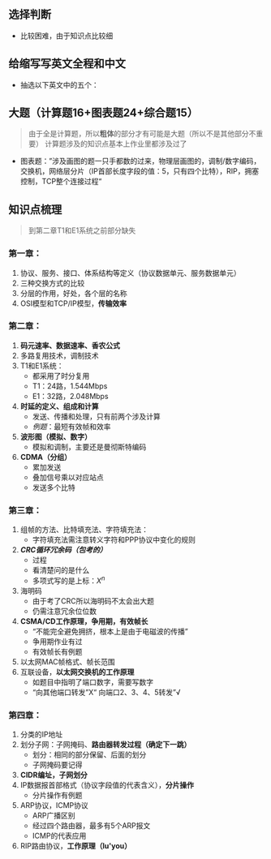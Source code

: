 ## 选择判断

- 比较困难，由于知识点比较细
## 给缩写写英文全程和中文

- 抽选以下英文中的五个：
## 大题（计算题16+图表题24+综合题15）

>由于全是计算题，所以**粗体**的部分才有可能是大题（所以不是其他部分不重要）
>计算题涉及的知识点基本上作业里都涉及过了

- 图表题：”涉及画图的题一只手都数的过来，物理层画图的，调制/数字编码，交换机，网络层分片（IP首部长度字段的值：5，只有四个比特），RIP，拥塞控制，TCP整个连接过程“
## 知识点梳理

> 到第二章T1和E1系统之前部分缺失

### 第一章：
1. 协议、服务、接口、体系结构等定义（协议数据单元、服务数据单元）
2. 三种交换方式的比较
3. 分层的作用，好处，各个层的名称
4. OSI模型和TCP/IP模型，**传输效率**
### 第二章：
1. **码元速率、数据速率、香农公式**
2. 多路复用技术，调制技术
3. T1和E1系统：
	- 都采用了时分复用
	- T1：24路，1.544Mbps
	- E1：32路，2.048Mbps
4. **时延的定义、组成和计算**
	- 发送、传播和处理，只有前两个涉及计算
	- *例题*：最短有效帧和效率
5. **波形图（模拟、数字）**
	- 模拟和调制，主要还是曼彻斯特编码
6. **CDMA（分组）**
	- 累加发送
	- 叠加信号乘以对应站点
	- 发送多个比特
### 第三章：
1. 组帧的方法、比特填充法、字符填充法：
	- 字符填充法需注意转义字符和PPP协议中变化的规则
2. ***CRC循环冗余码（包考的）***
	- 过程
	- 看清楚问的是什么
	- 多项式写的是上标：$X^{n}$
3. 海明码
	- 由于考了CRC所以海明码不太会出大题
	- 仍需注意冗余位位数
4. **CSMA/CD工作原理，争用期，有效帧长**
	- “不能完全避免拥挤，根本上是由于电磁波的传播”
	- 争用期作业有过
	- 有效帧长有例题
5. 以太网MAC帧格式、帧长范围
6. 互联设备，**以太网交换机的工作原理**
	- 如题目中指明了端口数字，需要写数字
	- “向其他端口转发”X“   向端口2、3、4、5转发”√
### 第四章：
1. 分类的IP地址
2. 划分子网：子网掩码、**路由器转发过程（确定下一跳）**
	- 划分：相同的部分保留、后面的划分
	- 子网掩码要记得
3. **CIDR编址，子网划分**
4. IP数据报首部格式（协议字段值的代表含义），**分片操作**
	- 分片操作有例题
5. ARP协议，ICMP协议
	- ARP广播区别
	- 经过四个路由器，最多有5个ARP报文
	- ICMP的代表应用
6. RIP路由协议，**工作原理（lu'you）**

